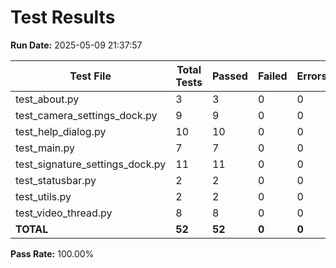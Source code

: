 # Test Results

**Run Date:** 2025-05-09 21:37:57

| Test File | Total Tests | Passed | Failed | Errors | Time (s) | Status |
|-----------|-------------|--------|--------|--------|----------|--------|
| test_about.py | 3 | 3 | 0 | 0 | 0.555 | PASS |
| test_camera_settings_dock.py | 9 | 9 | 0 | 0 | 0.404 | PASS |
| test_help_dialog.py | 10 | 10 | 0 | 0 | 0.070 | PASS |
| test_main.py | 7 | 7 | 0 | 0 | 0.701 | PASS |
| test_signature_settings_dock.py | 11 | 11 | 0 | 0 | 0.095 | PASS |
| test_statusbar.py | 2 | 2 | 0 | 0 | 0.231 | PASS |
| test_utils.py | 2 | 2 | 0 | 0 | 0.000 | PASS |
| test_video_thread.py | 8 | 8 | 0 | 0 | 0.041 | PASS |
| **TOTAL** | **52** | **52** | **0** | **0** | **2.097** | **PASSED** |

**Pass Rate:** 100.00%
